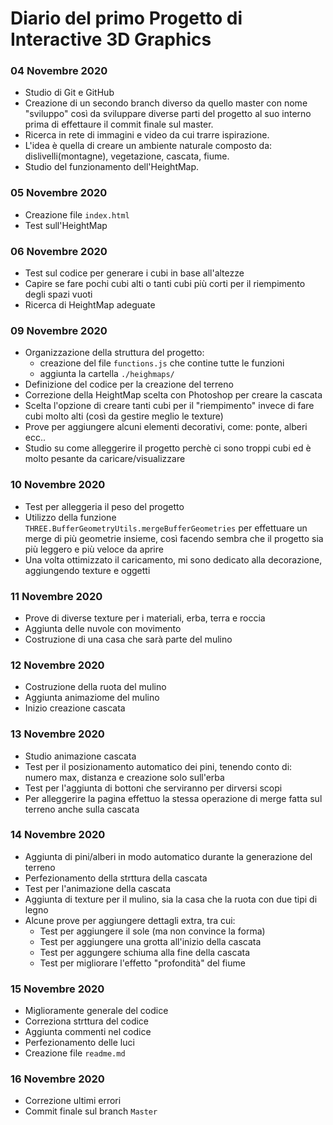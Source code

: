 # Diario del primo Progetto di Interactive 3D Graphics

### 04 Novembre 2020

- Studio di Git e GitHub
- Creazione di un secondo branch diverso da quello master con nome "sviluppo" così da sviluppare diverse parti del progetto al suo interno prima di effettaure il commit finale sul master.
- Ricerca in rete di immagini e video da cui trarre ispirazione. 
- L'idea è quella di creare un ambiente naturale composto da: dislivelli(montagne), vegetazione, cascata, fiume. 
- Studio del funzionamento dell'HeightMap.

### 05 Novembre 2020 

- Creazione file `index.html`
- Test sull'HeightMap

### 06 Novembre 2020 

- Test sul codice per generare i cubi in base all'altezze
- Capire se fare pochi cubi alti o tanti cubi più corti per il riempimento degli spazi vuoti
- Ricerca di HeightMap adeguate

### 09 Novembre 2020 

- Organizzazione della struttura del progetto: 
    - creazione del file `functions.js` che contine tutte le funzioni 
    - aggiunta la cartella `./heighmaps/`
- Definizione del codice per la creazione del terreno
- Correzione della HeightMap scelta con Photoshop per creare la cascata 
- Scelta l'opzione di creare tanti cubi per il "riempimento" invece di fare cubi molto alti (così da gestire meglio le texture)
- Prove per aggiungere alcuni elementi decorativi, come: ponte, alberi ecc..
- Studio su come alleggerire il progetto perchè ci sono troppi cubi ed è molto pesante da caricare/visualizzare

### 10 Novembre 2020 

- Test per alleggeria il peso del progetto
- Utilizzo della funzione `THREE.BufferGeometryUtils.mergeBufferGeometries` per effettuare un merge di più geometrie insieme, così facendo sembra che il progetto sia più leggero e più veloce da aprire
- Una volta ottimizzato il caricamento, mi sono dedicato alla decorazione, aggiungendo texture e oggetti

### 11 Novembre 2020 

- Prove di diverse texture per i materiali, erba, terra e roccia
- Aggiunta delle nuvole con movimento
- Costruzione di una casa che sarà parte del mulino

### 12 Novembre 2020 
- Costruzione della ruota del mulino
- Aggiunta animaziome del mulino
- Inizio creazione cascata

### 13 Novembre 2020 
- Studio animazione cascata
- Test per il posizionamento automatico dei pini, tenendo conto di: numero max, distanza e creazione solo sull'erba
- Test per l'aggiunta di bottoni che serviranno per dirversi scopi
- Per alleggerire la pagina effettuo la stessa operazione di merge fatta sul terreno anche sulla cascata

### 14 Novembre 2020 
- Aggiunta di pini/alberi in modo automatico durante la generazione del terreno
- Perfezionamento della strttura della cascata
- Test per l'animazione della cascata
- Aggiunta di texture per il mulino, sia la casa che la ruota con due tipi di legno
- Alcune prove per aggiungere dettagli extra, tra cui:
    - Test per aggiungere il sole (ma non convince la forma)
    - Test per aggiungere una grotta all'inizio della cascata
    - Test per aggungere schiuma alla fine della cascata
    - Test per migliorare l'effetto "profondità" del fiume

### 15 Novembre 2020 
- Miglioramente generale del codice
- Correziona strttura del codice
- Aggiunta commenti nel codice
- Perfezionamento delle luci
- Creazione file `readme.md`

### 16 Novembre 2020 
- Correzione ultimi errori
- Commit finale sul branch `Master`